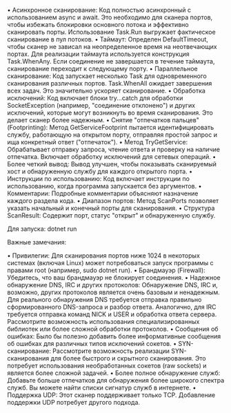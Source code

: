 •  Асинхронное сканирование: Код полностью асинхронный с использованием async и await. Это необходимо для сканера портов, чтобы избежать блокировки основного потока и эффективно сканировать порты. Использование Task.Run выгружает фактическое сканирование в пул потоков.
•  Таймаут: Определен DefaultTimeout, чтобы сканер не зависал на неопределенное время на неотвечающих портах. Для реализации таймаута используется конструкция Task.WhenAny. Если соединение не завершается в течение таймаута, сканирование переходит к следующему порту.
•  Параллельное сканирование: Код запускает несколько Task для одновременного сканирования различных портов. Task.WhenAll ожидает завершения всех задач. Это значительно ускоряет сканирование.
•  Обработка исключений: Код включает блоки try...catch для обработки SocketException (например, "соединение отклонено") и других исключений, которые могут возникнуть во время сканирования. Это делает сканер более надежным.
•  Снятие "отпечатков пальцев" (Footprinting): Метод GetServiceFootprint пытается идентифицировать службу, работающую на открытом порту, отправляя простой запрос и ища конкретный ответ ("отпечаток").
•  Метод TryGetService: Обрабатывает отправку запроса, чтение ответа и проверку на наличие отпечатка. Включает обработку исключений для сетевых операций.
•  Более четкий вывод: Вывод улучшен, чтобы показывать сканируемый хост и обнаруженную службу для каждого открытого порта.
•  Инструкции по использованию: Код включает инструкции по использованию, когда программа запускается без аргументов.
•  Комментарии: Подробные комментарии объясняют назначение каждого раздела кода.
•  Диапазон портов: Метод ScanPorts позволяет указать начальный и конечный порты для сканирования.
•  Структура ScanResult: Содержит порт, статус "открыт" и обнаруженную службу.

 Для запуска: 
         dotnet run <hostname or IP address>

Важные замечания:

•  Привилегии: Для сканирования портов ниже 1024 в некоторых системах (включая Linux) может потребоваться запуск программы с правами root (например, sudo dotnet run).
•  Брандмауэр (Firewall): Убедитесь, что ваш брандмауэр не блокирует соединения.
•  Надежное обнаружение DNS, IRC и других протоколов: Обнаружение DNS, IRC и, возможно, других протоколов является очень базовым и ненадежным. Для реального обнаружения DNS требуется отправка правильно сформированного DNS-запроса и разбор ответа. Аналогично, для IRC требуется отправка команд NICK и USER и обработка ответа сервера. Рассмотрите возможность использования специализированных библиотек или более сложной обработки протоколов.
•  Сообщения об ошибках: Было бы полезно добавить более информативные сообщения об ошибках для различных типов исключений сокетов.
•  SYN-сканирование: Рассмотрите возможность реализации SYN-сканирования для более быстрого и скрытного сканирования. Это потребует использования необработанных сокетов (raw sockets) и является более сложной задачей.
•  Более полное обнаружение служб: Добавьте больше отпечатков для обнаружения более широкого спектра служб. Вы можете найти списки сигнатур служб в интернете.
•  Поддержка UDP: Этот сканер поддерживает только TCP. Добавление поддержки UDP потребует другого подхода.
